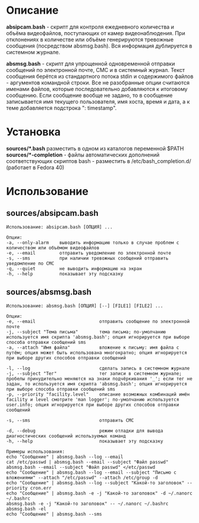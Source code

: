 # Описание

**absipcam.bash** - скрипт для контроля ежедневного количества и объёма видеофайлов, поступающих от камер видеонаблюдения. При отклонениях в количестве или объёме генерируются тревожные сообщения (посредством absmsg.bash). Вся информация дублируется в системном журнале.<br/>

**absmsg.bash** - скрипт для упрощенной одновременной отправки сообщений по электронной почте, СМС и в системный журнал. Текст сообщения берётся из стандартного потока stdin и содержимого файлов - аргументов командной строки. Все не разобранные опции считаются именами файлов, которые последовательно добавляются к итоговому сообщению. Если сообщение вообще не задано, то в сообщение записывается имя текущего пользователя, имя хоста, время и дата, а к теме добавляется подстрока ": timestamp".<br/>


# Установка

**sources/*.bash** разместить в одном из каталогов переменной $PATH<br/>
**sources/*-completion** - файлы автоматических дополнений соответствующих скриптов bash - разместить в /etc/bash_completion.d/ (работает в Fedora 40)<br/>


# Использование

## sources/absipcam.bash
```
Использование: absipcam.bash [ОПЦИЯ] ...

Опции:
-a, --only-alarm    выводить информацию только в случае проблем с количеством или объёмом видеофайлов
-e, --email         отправить уведомление по электронной почте
-s, --sms           при наличии тревожных сообщений отправить уведомление по СМС
-q, --quiet         не выводить информацию на экран
-h, --help          показывает эту подсказку
```

## sources/absmsg.bash
```
Использование: absmsg.bash [ОПЦИЯ] [--] [FILE1] [FILE2] ...

Опции:
-e, --email                        отправить сообщение по электронной почте
-j, --subject "Тема письма"        тема письма; по-умолчанию используется имя скрипта 'absmsg.bash'; опция игнорируется при выборе способа отправки сообщений sms
-a, --attach "Имя файла"           вложение к письму: имя файла с путём; опция может быть использована многократно; опция игнорируется при выборе других способов отправки сообщений

-l, --log                          сделать запись в системном журнале
-j, --subject "Тег"                тег записи в системном журнале; пробелы принудительно меняются на знаки подчёркивания '_'; если тег не задан, то используется имя скрипта 'absmsg.bash'; опция игнорируется при выборе способа отправки сообщений sms
-p, --priority "facility.level"    описание возможных комбинаций имён facility и level смотрите 'man logger'; по-умолчанию используется user.info; опция игнорируется при выборе других способов отправки сообщений

-s, --sms                          отправить СМС

-d, --debug                        режим отладки для вывода диагностических сообщений используемых команд
-h, --help                         показывает эту подсказку

Примеры использования:
echo "Сообщение" | absmsg.bash --log --email
cat /etc/passwd | absmsg.bash --email --subject "Файл passwd"
absmsg.bash --email --subject "Файл passwd" </etc/passwd
echo "Сообщение" | absmsg.bash --log --email --subject "Письмо с вложениями" --attach "/etc/passwd" --attach /etc/group -d
echo "Сообщение" | absmsg.bash --log --subject "Какой-то заголовок" --priority cron.err
echo "Сообщение" | absmsg.bash -e -j "Какой-то заголовок" -d ~/.nanorc ~/.bashrc
absmsg.bash -e -j "Какой-то заголовок" -- ~/.nanorc ~/.bashrc
absmsg.bash -el
echo "Сообщение" | absmsg.bash --sms
```



